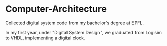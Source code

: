 # Computer-Architecture
Collected digital system code from my bachelor's degree at EPFL.

In my first year, under "Digital System Design", we graduated from Logisim to VHDL, implementing a digital clock.
